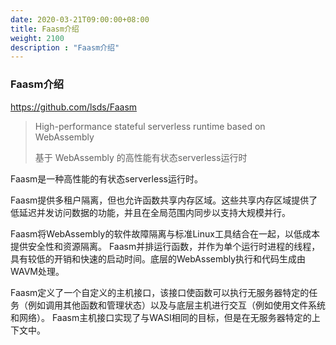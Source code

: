 ```yaml
---
date: 2020-03-21T09:00:00+08:00
title: Faasm介绍
weight: 2100
description : "Faasm介绍"
---
```


### Faasm介绍

https://github.com/lsds/Faasm

> High-performance stateful serverless runtime based on WebAssembly
>
> 基于 WebAssembly 的高性能有状态serverless运行时

Faasm是一种高性能的有状态serverless运行时。

Faasm提供多租户隔离，但也允许函数共享内存区域。这些共享内存区域提供了低延迟并发访问数据的功能，并且在全局范围内同步以支持大规模并行。

Faasm将WebAssembly的软件故障隔离与标准Linux工具结合在一起，以低成本提供安全性和资源隔离。 Faasm并排运行函数，并作为单个运行时进程的线程，具有较低的开销和快速的启动时间。底层的WebAssembly执行和代码生成由WAVM处理。

Faasm定义了一个自定义的主机接口，该接口使函数可以执行无服务器特定的任务（例如调用其他函数和管理状态）以及与底层主机进行交互（例如使用文件系统和网络）。 Faasm主机接口实现了与WASI相同的目标，但是在无服务器特定的上下文中。